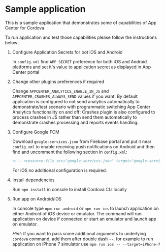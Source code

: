 # Sample application

This is a sample application that demonstrates some of capabilities of App Center for Cordova

To run application and test those capabilities please follow the instructions below:

1.  Configure Application Secrets for bot iOS and Android

    In `config.xml` find `APP_SECRET` preference for both iOS and Android platforms and set it's value to application secret as displayed in App Center portal

2.  Change other plugins preferences if required

    Change `APPCENTER_ANALYTICS_ENABLE_IN_JS` and `APPCENTER_CRASHES_ALWAYS_SEND` values if you want. By default application is configured to not send analytics automatically to demonstrate/test scenario with programmatic switching App Center Analytics functionality on and off; Crashes plugin is also configured to process crashes in JS rather than send them automatically to demonstrate crashes processing and reports events handling.

3.  Configure Google FCM

    Download `google-services.json` from Firebase portal and put it near `config.xml` to enable receiving push notifications on Android and then find and uncomment the following section in `config.xml`:

    ```xml
    <!-- <resource-file src="google-services.json" target="google-services.json" /> -->
    ```

    For iOS no additional configuration is required.

4.  Install dependencies

    Run `npm install` in console to install Cordova CLI locally

5.  Run app on Android/iOS

    In console type `npm run android` or `npm run ios` to launch application on either Android of iOS device or emulator. The command will run application on device if connected or start an emulator and launch app on emulator.

    _Hint_: If you want to pass some additional arguments to underlying `cordova` command, add them after double dash `--`, for example to run application on iPhone 7 simulator use `npm run ios -- --target=iPhone-7`
